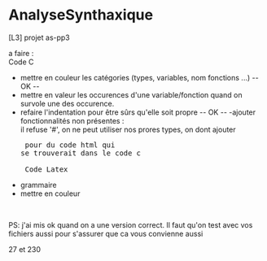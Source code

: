 # AnalyseSynthaxique
[L3] projet as-pp3

a faire : </br>
Code C </br>
 - mettre en couleur les catégories (types, variables, nom fonctions ...) -- OK --
 - mettre en valeur les occurences d'une variable/fonction quand on survole une des occurence.
 - refaire l'indentation pour être sûrs qu'elle soit propre -- OK --
 -ajouter fonctionnalités non présentes : <br> il refuse '#', on ne peut utiliser nos prores types, on dont ajouter <pre> pour du code html qui se trouverait dans le code c
</br> <br>
Code Latex </br>
 - grammaire
 - mettre en couleur
 
</br>

PS: j'ai mis ok quand on a une version correct. Il faut qu'on test avec vos fichiers aussi pour s'assurer que ca vous convienne aussi

27 et 230